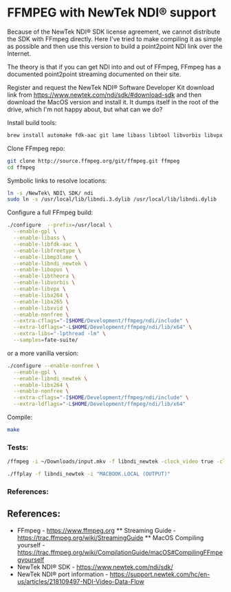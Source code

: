 # FFMPEG with NewTek NDI® support

Because of the NewTek NDI® SDK license agreement, we cannot distribute the SDK with FFmpeg directly. Here I've tried to make compiling it as simple as possible and then use this version to build a point2point NDI link over the Internet.

The theory is that if you can get NDI into and out of FFmpeg, FFmpeg has a documented point2point streaming documented on their site.

Register and request the NewTek NDI® Software Developer Kit download link from https://www.newtek.com/ndi/sdk/#download-sdk and then download the MacOS version and install it. It dumps itself in the root of the drive, which I'm not happy about, but what can we do?

Install build tools:
```bash
brew install automake fdk-aac git lame libass libtool libvorbis libvpx opus sdl shtool texi2html theora wget x264 x265 xvid nasm
```

Clone FFmpeg repo:
```bash
git clone http://source.ffmpeg.org/git/ffmpeg.git ffmpeg
cd ffmpeg
```

Symbolic links to resolve locations:
```bash
ln -s /NewTek\ NDI\ SDK/ ndi
sudo ln -s /usr/local/lib/libndi.3.dylib /usr/local/lib/libndi.dylib
```

Configure a full FFmpeg build:
```bash
./configure  --prefix=/usr/local \
  --enable-gpl \
  --enable-libass \
  --enable-libfdk-aac \
  --enable-libfreetype \
  --enable-libmp3lame \
  --enable-libndi_newtek \
  --enable-libopus \
  --enable-libtheora \
  --enable-libvorbis \
  --enable-libvpx \
  --enable-libx264 \
  --enable-libx265 \
  --enable-libxvid \
  --enable-nonfree \
  --extra-cflags="-I$HOME/Development/ffmpeg/ndi/include" \
  --extra-ldflags="-L$HOME/Development/ffmpeg/ndi/lib/x64" \
  --extra-libs="-lpthread -lm" \
  --samples=fate-suite/
```
or a more vanilla version:
```bash
./configure --enable-nonfree \
  --enable-gpl \
  --enable-libndi_newtek \
  --enable-libx264 \
  --enable-nonfree \
  --extra-cflags="-I$HOME/Development/ffmpeg/ndi/include" \
  --extra-ldflags="-L$HOME/Development/ffmpeg/ndi/lib/x64"
```

Compile:
```bash
make
```

### Tests:
```bash
/ffmpeg -i ~/Downloads/input.mkv -f libndi_newtek -clock_video true -clock_audio true -pix_fmt uyvy422 OUTPUT

./ffplay -f libndi_newtek -i "MACBOOK.LOCAL (OUTPUT)"
```

### References:
## References:
* FFmpeg - https://www.ffmpeg.org
** Streaming Guide - https://trac.ffmpeg.org/wiki/StreamingGuide
** MacOS Compiling yourself -  https://trac.ffmpeg.org/wiki/CompilationGuide/macOS#CompilingFFmpegyourself
* NewTek NDI® SDK - https://www.newtek.com/ndi/sdk/
* NewTek NDI® port information - https://support.newtek.com/hc/en-us/articles/218109497-NDI-Video-Data-Flow
